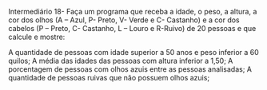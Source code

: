 Intermediário 18- Faça um programa que receba a idade, o peso, a altura, a cor dos olhos (A – Azul, P- Preto, V- Verde e C- Castanho) e a cor dos cabelos (P – Preto, C- Castanho, L – Louro e R-Ruivo) de 20 pessoas e que calcule e mostre: 

A quantidade de pessoas com idade superior a 50 anos e peso inferior a 60 quilos;
A média das idades das pessoas com altura inferior a 1,50;
A porcentagem de pessoas com olhos azuis entre as pessoas analisadas;
A quantidade de pessoas ruivas que não possuem olhos azuis;